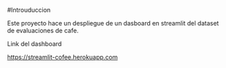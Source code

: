 #Introuduccion

Este proyecto hace un despliegue de un dasboard en streamlit del dataset de evaluaciones de cafe.

Link del dashboard

https://streamlit-cofee.herokuapp.com
